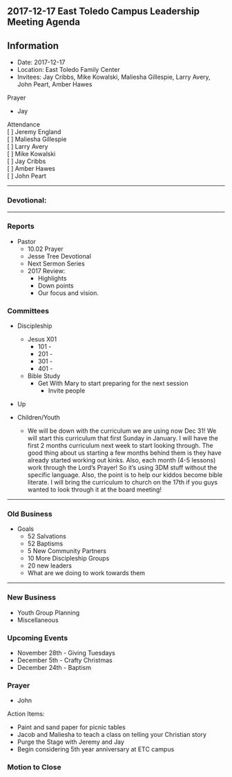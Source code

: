 2017-12-17 East Toledo Campus Leadership Meeting Agenda
---
## Information
* Date: 2017-12-17
* Location: East Toledo Family Center
* Invitees: Jay Cribbs, Mike Kowalski, Maliesha Gillespie, Larry Avery, John Peart, Amber Hawes

Prayer
* Jay

Attendance  
[ ] Jeremy England   
[ ] Maliesha Gillespie   
[ ] Larry Avery   
[ ] Mike Kowalski   
[ ] Jay Cribbs   
[ ] Amber Hawes    
[ ] John Peart   


---
### Devotional: 

---
### Reports
* Pastor
	* 10.02 Prayer
	* Jesse Tree Devotional
	* Next Sermon Series
	* 2017 Review:
		* Highlights
		* Down points
		* Our focus and vision. 
			 

### Committees
* Discipleship
	* Jesus X01
		* 101 - 
		* 201 - 
		* 301 - 
		* 401 - 
	* Bible Study
		* Get With Mary to start preparing for the next session
			* Invite people

* Up
 
* Children/Youth
	* We will be down with the curriculum we are using now Dec 31! We will start this curriculum that first Sunday in January. I will have the first 2 months curriculum next week to start looking through. The good thing about us starting a few months behind them is they have already started working out kinks. Also, each month (4-5 lessons) work through the Lord’s Prayer! So it’s using 3DM stuff without the specific language. Also, the point is to help our kiddos become bible literate. I will bring the curriculum to church on the 17th if you guys wanted to look through it at the board meeting!


---
### Old Business
* Goals
	* 52 Salvations
	* 52 Baptisms
	* 5 New Community Partners
	* 10 More Discipleship Groups
	* 20 new leaders
	* What are we doing to work towards them
---
### New Business  
* Youth Group Planning  
* Miscellaneous

### Upcoming Events
* November 28th - Giving Tuesdays
* December 5th - Crafty Christmas  
* December 24th - Baptism

### Prayer  
* John

Action Items:
- Paint and sand paper for picnic tables 
- Jacob and Maliesha to teach a class on telling your Christian story
- Purge the Stage with Jeremy and Jay
- Begin considering 5th year anniversary at ETC campus 

### Motion to Close

